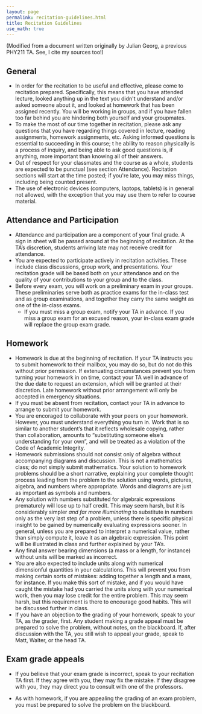 ```yaml
---
layout: page 
permalink: recitation-guidelines.html
title: Recitation Guidelines
use_math: true
---
```


(Modified from a document written originally by Julian Georg, a previous PHY211 TA. See, I cite my sources too!)

## General
* In order for the recitation to be useful and effective, please come to recitation prepared.
Specifically, this means that you have attended lecture, looked anything up in the text
you didn't understand and/or asked someone about it, 
and looked at homework that has been assigned recently. You
will be working in groups, and if you have fallen too far behind you are hindering
both yourself and your groupmates.
* To make the most of our time together in recitation, please ask any
questions that you have regarding things covered in lecture, reading assignments,
homework assignments, etc. Asking informed questions is essential to succeeding in this course; t
he ability to reason physically is a process of inquiry,
and being able to ask good questions is, if anything, more important than knowing
all of their answers.
* Out of respect for your classmates and the course as a whole, students are expected
to be punctual (see section Attendance). Recitation sections will start at the time posted;
if you're late, you may miss things, including being counted present.
* The use of electronic devices (computers, laptops, tablets) is in general not allowed,
with the exception that you may use them to refer to course material.


## Attendance and Participation
* Attendance and participation are a component of your final grade. A sign in sheet
will be passed around at the beginning of recitation. At the TA’s discretion, students
arriving late may not receive credit for attendance.
* You are expected to participate actively in recitation activities. These include
 class discussions, group work, and presentations. Your recitation grade will be based
both on your attendance and on the quality of your contributions to your group and to the class.
* Before every exam, you will work on a preliminary exam in your groups. These preliminaries
serve both as practice exams for the in-class test and as group examinations,
and together they carry the same weight as one of the in-class exams.
  - If you must miss a group exam, notify your TA in advance. If you miss a group exam for an excused reason, your in-class exam grade will replace the group exam grade.  


## Homework
* Homework is due at the beginning of recitation. If your TA instructs you to submit
homework to their mailbox, you may do so, but do not do this without prior permission.
If extenuating circumstances prevent you from turning your homework in on
time, contact your TA well in advance of the due date to request an extension, which
will be granted at their discretion. Late homework without prior arrangement will
only be accepted in emergency situations.
* If you must be absent from recitation, contact your TA in advance to arrange to submit
your homework.
* You are encoraged to collaborate with your peers on your homework. However, you
must understand everything you turn in. Work that is so similar to another student’s
that it reflects wholesale copying, rather than collaboration, amounts to “substituting
someone else’s understanding for your own”, and will be treated as a violation of
the Code of Academic Integrity.
* Homework submissions should not consist only of algebra without accompanying
diagrams and discussion. This is not a mathematics class; do not simply submit
mathematics. Your solution to homework problems should be a short narrative, explaining
your complete thought process leading from the problem to the solution
using words, pictures, algebra, and numbers where appropriate. Words and diagrams
are just as important as symbols and numbers. 
* Any solution with numbers substituted for algebraic expressions prematurely will
lose up to half credit. This may seem harsh, but it is considerably simpler *and far
more illuminating* to substitute in numbers only as the very last step of a problem,
unless there is specific physical insight to be gained by numerically evaluating expressions
sooner. In general, unless you are prepared to interpret a numerical value,
rather than simply compute it, leave it as an algebraic expression. This point will be
illustrated in class and further explained by your TA’s.
* Any final answer bearing dimensions (a mass or a length, for instance) without units
will be marked as incorrect.
* You are also expected to include units along with numerical dimensionful quantities
in your calculations. This will prevent you from making certain sorts of mistakes:
adding together a length and a mass, for instance. If you make this sort of mistake,
and if you would have caught the mistake had you carried the units along with your
numerical work, then you may lose credit for the entire problem. This may seem
harsh, but this requirement is there to encourage good habits. This will be discussed
further in class.
* If you have an objection to the grading of your homework, speak to your TA, as the
grader, first. Any student making a grade appeal must be prepared to solve the problem,
without notes, on the blackboard. If, after discussion with the TA, you still wish
to appeal your grade, speak to Matt, Walter, or the head TA. 

## Exam grade appeals
* If you believe that your exam grade is incorrect, speak to your recitation TA first. If
they agree with you, they may fix the mistake. If they disagree with you, they may
direct you to consult with one of the professors.

* As with homework, if you are appealing the grading of an exam problem, you must be prepared to solve
the problem on the blackboard.


